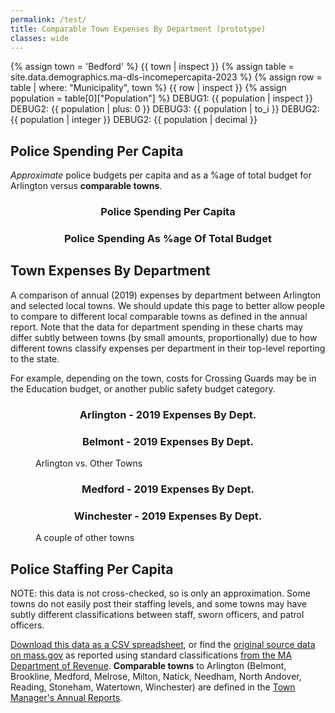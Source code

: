 ```yaml
---
permalink: /test/
title: Comparable Town Expenses By Department (prototype)
classes: wide
---
```


<!-- Debugging various dataset where clauses using GH pages versions -->
{% assign town = 'Bedford' %}
{{ town | inspect }}
{% assign table = site.data.demographics.ma-dls-incomepercapita-2023 %}
{% assign row = table | where: "Municipality", town %}
{{ row | inspect }}
{% assign population = table[0]["Population"] %}
DEBUG1: {{ population | inspect }}
DEBUG2: {{ population | plus: 0 }}
DEBUG3: {{ population | to_i }}
DEBUG2: {{ population | integer }}
DEBUG2: {{ population | decimal }}

<!-- Load d3/c3 resources TODO: move to header -->
<link href="/assets/css/c3.css" rel="stylesheet">
<script src="/assets/js/d3.min.js" charset="utf-8"></script>
<script src="/assets/js/c3.min.js"></script>

## Police Spending Per Capita

_Approximate_ police budgets per capita and as a %age of total budget for Arlington versus **comparable towns**.  

<figure class="half">
  <div class='chartfigure'>
    <h3 style='text-align: center;'>Police Spending Per Capita</h3>
    <div id="ppercapita"></div>
  </div>
  <div class='chartfigure'>
    <h3 style='text-align: center;'>Police Spending As %age Of Total Budget</h3>
    <div id="ppercent"></div>
  </div>
</figure>

## Town Expenses By Department

A comparison of annual (2019) expenses by department between Arlington and selected local towns.  We should update this page to better allow people to compare to different local comparable towns as defined in the annual report.  Note that the data for department spending in these charts may differ subtly between towns (by small amounts, proportionally) due to how different towns classify expenses per department in their top-level reporting to the state.

For example, depending on the town, costs for Crossing Guards may be in the Education budget, or another public safety budget category.

<figure class="half">
  <div class='chartfigure'>
    <h3 style='text-align: center;'>Arlington - 2019 Expenses By Dept.</h3>
    <div id="arlington"></div>
  </div>
  <div class='chartfigure'>
    <h3 style='text-align: center;'>Belmont - 2019 Expenses By Dept.</h3>
    <div id="belmont"></div>
  </div>
  <figcaption>Arlington vs. Other Towns</figcaption>
</figure>

<figure class="half">
  <div class='chartfigure'>
    <h3 style='text-align: center;'>Medford - 2019 Expenses By Dept.</h3>
    <div id="medford"></div>
  </div>
  <div class='chartfigure'>
    <h3 style='text-align: center;'>Winchester - 2019 Expenses By Dept.</h3>
    <div id="winchester"></div>
  </div>
  <figcaption>A couple of other towns</figcaption>
</figure>

## Police Staffing Per Capita

NOTE: this data is not cross-checked, so is only an approximation.  Some towns do not easily post their staffing levels, and some towns may have subtly different classifications between staff, sworn officers, and patrol officers.

<div id="policestaff"></div>


[Download this data as a CSV spreadsheet](/data/finance/GenFundExpenditures2019-comps.csv), or find the [original source data on mass.gov](https://dlsgateway.dor.state.ma.us/reports/rdPage.aspx?rdReport=ScheduleA.GenFund_MAIN) as reported using standard classifications [from the MA Department of Revenue](https://www.mass.gov/orgs/division-of-local-services).  **Comparable towns** to Arlington (Belmont, Brookline, Medford, Melrose, Milton, Natick, Needham, North Andover, Reading, Stoneham, Watertown, Winchester) are defined in the [Town Manager's Annual Reports](https://www.arlingtonma.gov/departments/town-manager/town-manager-s-annual-budget-financial-report).

<div id="csvtable"></div>

<!-- Actually load our charts/tables -->
<script src="/assets/js/dataread.js"></script>
<script src="/assets/js/test.js"></script>